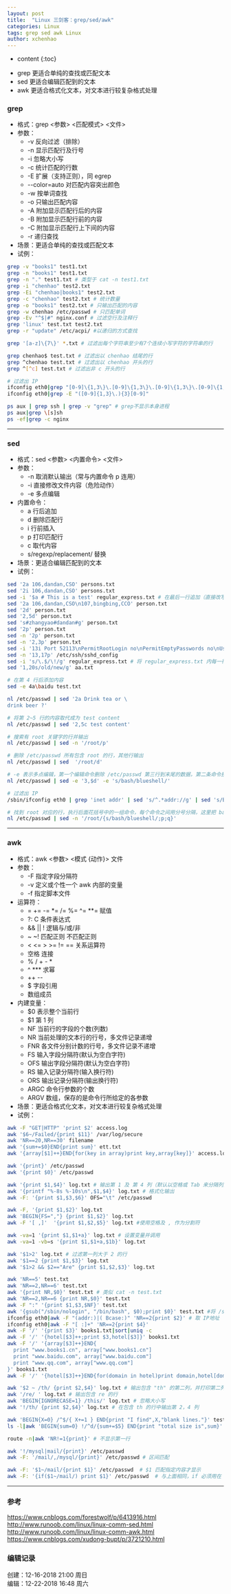 ```yaml
---
layout: post
title:  "Linux 三剑客：grep/sed/awk"
categories: Linux
tags: grep sed awk Linux
author: xchenhao
---
```


* content
{:toc}

- grep 更适合单纯的查找或匹配文本
- sed 更适合编辑匹配到的文本
- awk 更适合格式化文本，对文本进行较复杂格式处理



### grep
- 格式：grep <参数> <匹配模式> <文件>
- 参数：
    + -v 反向过滤（排除）
    + -n 显示匹配行及行号
    + -i 忽略大小写
    + -c 统计匹配的行数
    + -E 扩展（支持正则），同 egrep
    + --color=auto 对匹配内容突出颜色
    + -w 按单词查找
    + -o 只输出匹配内容
    + -A 附加显示匹配行后的内容
    + -B 附加显示匹配行前的内容
    + -C 附加显示匹配行上下间的内容
    + -r 递归查找
- 场景：更适合单纯的查找或匹配文本
- 试例：

```bash
grep -v "books1" test1.txt
grep -n "books1" test1.txt
grep -n "." test1.txt # 类型于 cat -n test1.txt
grep -i "chenhao" test2.txt
grep -Ei "chenhao|books1" test2.txt
grep -c "chenhao" test2.txt # 统计数量
grep -o "books1" test2.txt # 只输出匹配的内容
grep -w chenhao /etc/passwd # 只匹配单词
grep -Ev "^$|#" nginx.conf # 过滤空行及注释行
grep 'linux' test.txt test2.txt
grep -r "update" /etc/acpi/ #以递归的方式查找

grep '[a-z]\{7\}' *.txt # 过滤出每个字符串至少有7个连续小写字符的字符串的行

grep chenhao$ test.txt # 过滤出以 chenhao 结尾的行
grep ^chenhao test.txt # 过滤出以 chenhao 开头的行
grep ^[^c] test.txt # 过滤出非 c 开头的行

# 过滤出 IP
ifconfig eth0|grep "[0-9]\{1,3\}\.[0-9]\{1,3\}\.[0-9]\{1,3\}\.[0-9]\{1,3\}"
ifconfig eth0|grep -E "([0-9]{1,3}\.){3}[0-9]"

ps aux | grep ssh | grep -v "grep" # grep不显示本身进程
ps aux|grep \[s]sh
ps -ef|grep -c nginx

```

---
### sed
- 格式：sed <参数> <内置命令> <文件>
- 参数：
    + -n 取消默认输出（常与内置命令 p 连用）
    + -i 直接修改文件内容（危险动作）
    + -e 多点编辑
- 内置命令：
    + a 行后追加
    + d 删除匹配行
    + i 行前插入
    + p 打印匹配行
    + c 取代内容
    + s/regexp/replacement/ 替换
- 场景：更适合编辑匹配到的文本
- 试例：

```bash
sed '2a 106,dandan,CSO' persons.txt
sed '2i 106,dandan,CSO' persons.txt
sed -i '$a # This is a test' regular_express.txt # 在最后一行追加（直接改写文件）
sed '2a 106,dandan,CSO\n107,bingbing,CCO' person.txt
sed '2d' person.txt
sed '2,5d' person.txt
sed 's#zhangyao#dandan#g' person.txt
sed '2p' person.txt
sed -n '2p' person.txt
sed -n '2,3p' person.txt
sed -i '13i Port 52113\nPermitRootLogin no\nPermitEmptyPasswords no\nUseDNS no\nGSSAPIAuthentication no' /etc/ssh/sshd_config
sed -n '13,17p' /etc/ssh/sshd_config
sed -i 's/\.$/\!/g' regular_express.txt # 将 regular_express.txt 内每一行结尾若为 . 则换成 !
sed '1,20s/old/new/g' aa.txt

# 在第 4 行后添加内容
sed -e 4a\baidu test.txt

nl /etc/passwd | sed '2a Drink tea or \
drink beer ?'

# 将第 2~5 行的内容取代成为 test content
nl /etc/passwd | sed '2,5c test content'

# 搜索有 root 关键字的行并输出
nl /etc/passwd | sed -n '/root/p'

# 删除 /etc/passwd 所有包含 root 的行，其他行输出
nl /etc/passwd | sed  '/root/d'

# -e 表示多点编辑，第一个编辑命令删除 /etc/passwd 第三行到末尾的数据，第二条命令搜索 bash 替换为 blueshell
nl /etc/passwd | sed -e '3,$d' -e 's/bash/blueshell/'

# 过滤出 IP
/sbin/ifconfig eth0 | grep 'inet addr' | sed 's/^.*addr://g' | sed 's/Bcast.*$//g'

# 找到 root 对应的行，执行后面花括号中的一组命令，每个命令之间用分号分隔，这里把 bash 替换为 blueshell，再输出这行，最后的 q 是退出
nl /etc/passwd | sed -n '/root/{s/bash/blueshell/;p;q}'   

```

---
### awk
- 格式：awk <参数> <模式 {动作}> 文件
- 参数：
    + -F 指定字段分隔符
    + -v 定义或个性一个 awk 内部的变量
    + -f 指定脚本文件
- 运算符：
    + = += -= *= /= %= ^= **= 赋值
    + ?: C 条件表达式
    + && \|\| ! 逻辑与/或/非
    + ~ ~! 匹配正则 不匹配正则
    + < <= > >= != == 关系运算符
    + 空格  连接
    + % / + - *
    + ^ *** 求幂
    + ++ --
    + $ 字段引用
    + 数组成员
- 内建变量：
    + $0 表示整个当前行
    + $1 第 1 列
    + NF 当前行的字段的个数(列数)
    + NR 当前处理的文本行的行号，多文件记录递增
    + FNR 各文件分别计数的行号，多文件记录不递增
    + FS 输入字段分隔符(默认为空白字符)
    + OFS 输出字段分隔符(默认为空白字符)
    + RS 输入记录分隔符(输入换行符)
    + ORS 输出记录分隔符(输出换行符)
    + ARGC 命令行参数的个数
    + ARGV 数组，保存的是命令行所给定的各参数
- 场景：更适合格式化文本，对文本进行较复杂格式处理
- 试例：

```bash
awk -F "GET|HTTP" 'print $2' access.log
awk '$6~/Failed/{print $11}' /var/log/secure
awk 'NR==20,NR==30' filename
awk '{sum+=$0}END{print sum}' ett.txt
awk '{array[$1]++}END{for(key in array)print key,array[key]}' access.log

awk '{print}' /etc/passwd
awk '{print $0}' /etc/passwd

awk '{print $1,$4}' log.txt # 输出第 1 及 第 4 列（默认以空格或 Tab 来分隔列）
awk '{printf "%-8s %-10s\n",$1,$4}' log.txt # 格式化输出
awk -F: '{print $1,$3,$6}' OFS="\t" /etc/passwd

awk -F, '{print $1,$2}' log.txt
awk 'BEGIN{FS=","} {print $1,$2}' log.txt
awk -F '[ ,]'  '{print $1,$2,$5}' log.txt #使用空格及 , 作为分割符

awk -va=1 '{print $1,$1+a}' log.txt # 设置变量并调用
awk -va=1 -vb=s '{print $1,$1+a,$1b}' log.txt

awk '$1>2' log.txt # 过滤第一列大于 2 的行
awk '$1==2 {print $1,$3}' log.txt 
awk '$1>2 && $2=="Are" {print $1,$2,$3}' log.txt

awk 'NR==5' test.txt
awk 'NR==2,NR==6' test.txt
awk '{print NR,$0}' test.txt # 类似 cat -n test.txt
awk 'NR==2,NR==6 {print NR,$0}' test.txt
awk -F ":" '{print $1,$3,$NF}' test.txt
awk '{gsub("/sbin/nologin", "/bin/bash", $0);print $0}' test.txt #将 /sbin/nologin 替换为 /bin/bash
ifconfig eth0|awk -F "(addr:)|( Bcase:)" 'NR==2{print $2}' # 取 IP地址
ifconfig eth0|awk -F "[ :]+" 'NR==2{print $4}'
awk -F '/' '{print $3}' books1.txt|sort|uniq -c
awk -F '/' '{hotel[$3]++;print $3,hotel[$3]}' books1.txt
awk -F '/' '{array[$3]++}END{
  print "www.books1.cn", array["www.books1.cn"]
  print "www.baidu.com", array["www.baidu.com"]
  print "www.qq.com", array["www.qq.com"]
}' books1.txt
awk -F '/' '{hotel[$3]++}END{for(domain in hotel)print domain,hotel[domain]}' books1.txt

awk '$2 ~ /th/ {print $2,$4}' log.txt # 输出包含 "th" 的第二列，并打印第二列与第四列
awk '/re/ ' log.txt # 输出包含 re 的行
awk 'BEGIN{IGNORECASE=1} /this/' log.txt # 忽略大小写
awk '!/th/ {print $2,$4}' log.txt # 在包含 th 的行中输出第 2，4 列

awk 'BEGIN{X=0} /^$/{ X+=1 } END{print "I find",X,"blank lines."}' test.txt # 统计空行数 
ls -l|awk 'BEGIN{sum=0} !/^d/{sum+=$5} END{print "total size is",sum}' # 计算文件大小

route -n|awk 'NR!=1{print}' # 不显示第一行

awk '!/mysql|mail/{print}' /etc/passwd
awk -F: '/mail/,/mysql/{print}' /etc/passwd # 区间匹配

awk -F: '$1~/mail/{print $1}' /etc/passwd  # $1 匹配指定内容才显示
awk -F: '{if($1~/mail/) print $1}' /etc/passwd  # 与上面相同，if 必须用在 {} 中，且比较内容用 () 括起来
```

---

### 参考
https://www.cnblogs.com/forestwolf/p/6413916.html<br />
http://www.runoob.com/linux/linux-comm-sed.html<br />
http://www.runoob.com/linux/linux-comm-awk.html<br />
https://www.cnblogs.com/xudong-bupt/p/3721210.html<br />

### 编辑记录
创建：12-16-2018 21:00 周日<br />
编辑：12-22-2018 16:48 周六
